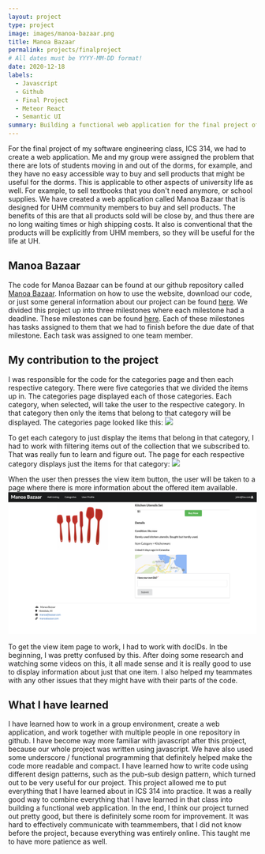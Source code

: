 ```yaml
---
layout: project
type: project
image: images/manoa-bazaar.png
title: Manoa Bazaar
permalink: projects/finalproject
# All dates must be YYYY-MM-DD format!
date: 2020-12-18
labels:
  - Javascript
  - Github
  - Final Project
  - Meteor React 
  - Semantic UI
summary: Building a functional web application for the final project of ICS 314. The web application was called Manoa Bazaar, which is a website designed for UHM students and faculty to sell and buy products offered by other UHM members.
---
```


For the final project of my software engineering class, ICS 314, we had to create a web application. Me and my group were assigned the problem that there are lots of students moving in and out of the dorms, for example, and they have no easy accessible way to buy and sell products that might be useful for the dorms. This is applicable to other aspects of university life as well. For example, to sell textbooks that you don't need anymore, or school supplies. We have created a web application called Manoa Bazaar that is designed for UHM community members to buy and sell products. The benefits of this are that all products sold will be close by, and thus there are no long waiting times or high shipping costs. It also is conventional that the products will be explicitly from UHM members, so they will be useful for the life at UH. 

## Manoa Bazaar 
The code for Manoa Bazaar can be found at our github repository called [Manoa Bazaar](https://github.com/manoa-bazaar/manoa-bazaar). Information on how to use the website, download our code, or just some general information about our project can be found [here](https://github.com/manoa-bazaar/manoa-bazaar.github.io). We divided this project up into three milestones where each milestone had a deadline. These milestones can be found [here](https://github.com/manoa-bazaar/manoa-bazaar/projects). Each of these milestones has tasks assigned to them that we had to finish before the due date of that milestone. Each task was assigned to one team member. 

## My contribution to the project 
I was responsible for the code for the categories page and then each respective category. There were five categories that we divided the items up in. The categories page displayed each of those categories. Each category, when selected, will take the user to the respective category. In that category then only the items that belong to that category will be displayed. The categories page looked like this:
<img src="images/categories.png">

To get each category to just display the items that belong in that category, I had to work with filtering items out of the collection that we subscribed to. That was really fun to learn and figure out. The page for each respective category displays just the items for that category:
<img src="images/kitchenitems.png">

When the user then presses the view item button, the user will be taken to a page where there is more information about the offered item available.
<img src="images/viewitem.png">

To get the view item page to work, I had to work with docIDs. In tbe beginning, I was pretty confused by this. After doing some research and watching some videos on this, it all made sense and it is really good to use to display information about just that one item. 
I also helped my teammates with any other issues that they might have with their parts of the code. 

## What I have learned 
I have learned how to work in a group environment, create a web application, and work together with multiple people in one repository in github. I have become way more familiar with javascript after this project, because our whole project was written using javascript. We have also used some underscore / functional programming that definitely helped make the code more readable and compact. I have learned how to write code using different design patterns, such as the pub-sub design pattern, which turned out to be very useful for our project. 
This project allowed me to put everything that I have learned about in ICS 314 into practice. It was a really good way to combine everything that I have learned in that class into building a functional web application. 
In the end, I think our project turned out pretty good, but there is definitely some room for improvement. It was hard to effectively communicate with teammembers, that I did not know before the project, because everything was entirely online. This taught me to have more patience as well. 

